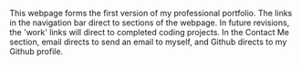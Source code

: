 This webpage forms the first version of my professional portfolio.
The links in the navigation bar direct to sections of the webpage.
In future revisions, the 'work' links will direct to completed coding projects.
In the Contact Me section, email directs to send an email to myself, and Github directs to my Github profile.